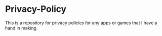 # Privacy-Policy
This is a repository for privacy policies for any apps or games that I have a hand in making.
